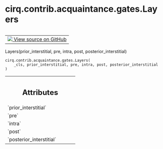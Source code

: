 <div itemscope itemtype="http://developers.google.com/ReferenceObject">
<meta itemprop="name" content="cirq.contrib.acquaintance.gates.Layers" />
<meta itemprop="path" content="Stable" />
<meta itemprop="property" content="__new__"/>
</div>

# cirq.contrib.acquaintance.gates.Layers

<!-- Insert buttons and diff -->

<table class="tfo-notebook-buttons tfo-api" align="left">

<td>
  <a target="_blank" href="https://github.com/quantumlib/cirq/tree/master/cirq/contrib/acquaintance/gates.py">
    <img src="https://www.tensorflow.org/images/GitHub-Mark-32px.png" />
    View source on GitHub
  </a>
</td>
</table>



Layers(prior_interstitial, pre, intra, post, posterior_interstitial)

<pre class="devsite-click-to-copy prettyprint lang-py tfo-signature-link">
<code>cirq.contrib.acquaintance.gates.Layers(
    _cls, prior_interstitial, pre, intra, post, posterior_interstitial
)
</code></pre>



<!-- Placeholder for "Used in" -->




<!-- Tabular view -->
 <table class="responsive fixed orange">
<colgroup><col width="214px"><col></colgroup>
<tr><th colspan="2"><h2 class="add-link">Attributes</h2></th></tr>

<tr>
<td>
`prior_interstitial`
</td>
<td>

</td>
</tr><tr>
<td>
`pre`
</td>
<td>

</td>
</tr><tr>
<td>
`intra`
</td>
<td>

</td>
</tr><tr>
<td>
`post`
</td>
<td>

</td>
</tr><tr>
<td>
`posterior_interstitial`
</td>
<td>

</td>
</tr>
</table>



